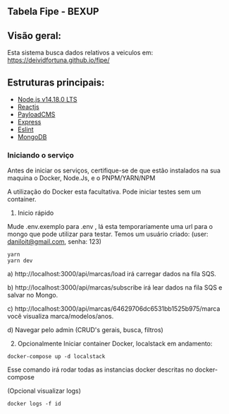 
## **Tabela Fipe - BEXUP**

## Visão geral:

Esta sistema busca dados relativos a veiculos em: https://deividfortuna.github.io/fipe/

## Estruturas principais:

- [Node.js v14.18.0 LTS](https://nodejs.org/en/blog/release/v14.18.0/)
- [Reactjs](https://react.dev/)
- [PayloadCMS](https://payloadcms.com/docs/getting-started/what-is-payload)
- [Express](https://github.com/expressjs/express)
- [Eslint](https://github.com/eslint/eslint)
- [MongoDB ](https://cloud.mongodb.com/)

### Iniciando o serviço

Antes de iniciar os serviços, certifique-se de que estão instalados na sua maquina o Docker, Node.Js, e o PNPM/YARN/NPM

A utilização do Docker esta facultativa. Pode iniciar testes sem um container. 

1. Inicio rápido

Mude .env.exemplo para .env , lá esta temporariamente uma url para o mongo que pode utilizar para testar. Temos um usuário criado:
(user: daniloit@gmail.com, senha: 123)

```shell
yarn
yarn dev
```

a) http://localhost:3000/api/marcas/load irá carregar dados na fila SQS.

b) http://localhost:3000/api/marcas/subscribe irá lear dados na fila SQS e salvar no Mongo.

c) http://localhost:3000/api/marcas/64629706dc6531bb1525b975/marca você visualiza marca/modelos/anos.

d) Navegar pelo admin (CRUD's gerais, busca, filtros)

2. Opcionalmente Iniciar container Docker, localstack em andamento:

```shell
docker-compose up -d localstack

```
Esse comando irá rodar todas as instancias docker descritas no docker-compose

(Opcional visualizar logs)

```shell
docker logs -f id   
```

